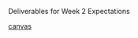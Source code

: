 Deliverables for Week 2 Expectations

[canvas](https://canvas.unk.edu/courses/51421/assignments/672343?module_item_id=1540292)
